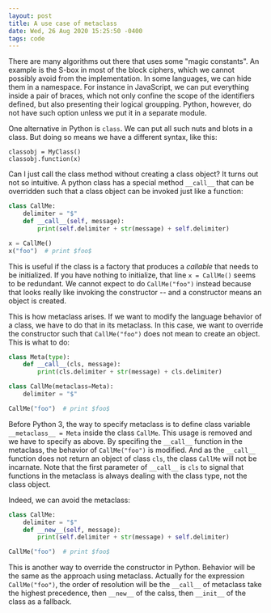 ```yaml
---
layout: post
title: A use case of metaclass
date: Wed, 26 Aug 2020 15:25:50 -0400
tags: code
---
```


There are many algorithms out there that uses some "magic constants". An
example is the S-box in most of the block ciphers, which we cannot possibly
avoid from the implementation. In some languages, we can hide them in a
namespace. For instance in JavaScript, we can put everything inside a pair of
braces, which not only confine the scope of the identifiers defined, but also
presenting their logical groupping. Python, however, do not have such option
unless we put it in a separate module.

One alternative in Python is `class`. We can put all such nuts and blots in a
class. But doing so means we have a different syntax, like this:

```
classobj = MyClass()
classobj.function(x)
```

Can I just call the class method without creating a class object? It turns out
not so intuitive. A python class has a special method `__call__` that can be
overridden such that a class object can be invoked just like a function:

```python
class CallMe:
    delimiter = "$"
	def __call__(self, message):
		print(self.delimiter + str(message) + self.delimiter)

x = CallMe()
x("foo")  # print $foo$
```

This is useful if the class is a factory that produces a *callable* that needs
to be initialized. If you have nothing to initialize, that line `x = CallMe()`
seems to be redundant. We cannot expect to do `CallMe("foo")` instead because
that looks really like invoking the constructor -- and a constructor means an
object is created.

This is how metaclass arises. If we want to modify the language behavior of a
class, we have to do that in its metaclass. In this case, we want to override
the constructor such that `CallMe("foo")` does not mean to create an object.
This is what to do:

```python
class Meta(type):
	def __call__(cls, message):
		print(cls.delimiter + str(message) + cls.delimiter)

class CallMe(metaclass=Meta):
	delimiter = "$"

CallMe("foo")  # print $foo$
```

Before Python 3, the way to specify metaclass is to define class variable
`__metaclass__ = Meta` inside the class `CallMe`. This usage is removed and we
have to specify as above. By specifing the `__call__` function in the
metaclass, the behavior of `CallMe("foo")` is modified. And as the `__call__`
function does not return an object of class `cls`, the class `CallMe` will not
be incarnate. Note that the first parameter of `__call__` is `cls` to signal
that functions in the metaclass is always dealing with the class type, not the
class object.

Indeed, we can avoid the metaclass:

```python
class CallMe:
	delimiter = "$"
	def __new__(self, message):
		print(self.delimiter + str(message) + self.delimiter)

CallMe("foo")  # print $foo$
```

This is another way to override the constructor in Python. Behavior will be the
same as the approach using metaclass. Actually for the expression
`CallMe("foo")`, the order of resolution will be the `__call__` of metaclass
take the highest precedence, then `__new__` of the calss, then `__init__` of
the class as a fallback.
